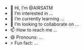 - 👋 Hi, I’m @AIRSATM
- 👀 I’m interested in ...
- 🌱 I’m currently learning ...
- 💞️ I’m looking to collaborate on ...
- 📫 How to reach me ...
- 😄 Pronouns: ...
- ⚡ Fun fact: ...

<!---
AIRSATM/AIRSATM is a ✨ special ✨ repository because its `README.md` (this file) appears on your GitHub profile.
You can click the Preview link to take a look at your changes.
--->
